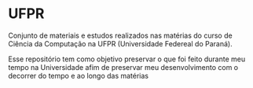 # UFPR
Conjunto de materiais e estudos realizados nas matérias do curso de Ciência da Computação na UFPR (Universidade Federeal do Paraná).

Esse repositório tem como objetivo preservar o que foi feito durante meu tempo na Universidade afim de preservar meu desenvolvimento com o decorrer do tempo e ao longo das matérias
